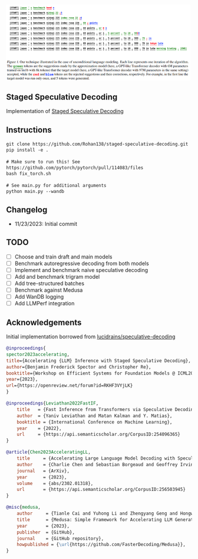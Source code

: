 <img src="./speculative-decoding.png" width="500px"></img>

## Staged Speculative Decoding
Implementation of [Staged Speculative Decoding](https://arxiv.org/abs/2308.04623)

## Instructions
```
git clone https://github.com/Rohan138/staged-speculative-decoding.git
pip install -e .

# Make sure to run this! See https://github.com/pytorch/pytorch/pull/114083/files
bash fix_torch.sh

# See main.py for additional arguments
python main.py --wandb
```

## Changelog
- 11/23/2023: Initial commit

## TODO
- [ ] Choose and train draft and main models
- [ ] Benchmark autoregressive decoding from both models
- [ ] Implement and benchmark naive speculative decoding
- [ ] Add and benchmark trigram model
- [ ] Add tree-structured batches
- [ ] Benchmark against Medusa
- [ ] Add WanDB logging
- [ ] Add LLMPerf integration

## Acknowledgements

Initial implementation borrowed from [lucidrains/speculative-decoding](https://github.com/lucidrains/speculative-decoding)

```bibtex
@inproceedings{
spector2023accelerating,
title={Accelerating {LLM} Inference with Staged Speculative Decoding},
author={Benjamin Frederick Spector and Christopher Re},
booktitle={Workshop on Efficient Systems for Foundation Models @ ICML2023},
year={2023},
url={https://openreview.net/forum?id=RKHF3VYjLK}
}
```

```bibtex
@inproceedings{Leviathan2022FastIF,
    title   = {Fast Inference from Transformers via Speculative Decoding},
    author  = {Yaniv Leviathan and Matan Kalman and Y. Matias},
    booktitle = {International Conference on Machine Learning},
    year    = {2022},
    url     = {https://api.semanticscholar.org/CorpusID:254096365}
}
```

```bibtex
@article{Chen2023AcceleratingLL,
    title     = {Accelerating Large Language Model Decoding with Speculative Sampling},
    author    = {Charlie Chen and Sebastian Borgeaud and Geoffrey Irving and Jean-Baptiste Lespiau and L. Sifre and John M. Jumper},
    journal   = {ArXiv},
    year      = {2023},
    volume    = {abs/2302.01318},
    url       = {https://api.semanticscholar.org/CorpusID:256503945}
}
```

```bibtex
@misc{medusa,
    author     = {Tianle Cai and Yuhong Li and Zhengyang Geng and Hongwu Peng and Tri Dao},
    title      = {Medusa: Simple Framework for Accelerating LLM Generation with Multiple Decoding Heads},
    year       = {2023},
    publisher  = {GitHub},
    journal    = {GitHub repository},
    howpublished = {\url{https://github.com/FasterDecoding/Medusa}},
}
```
